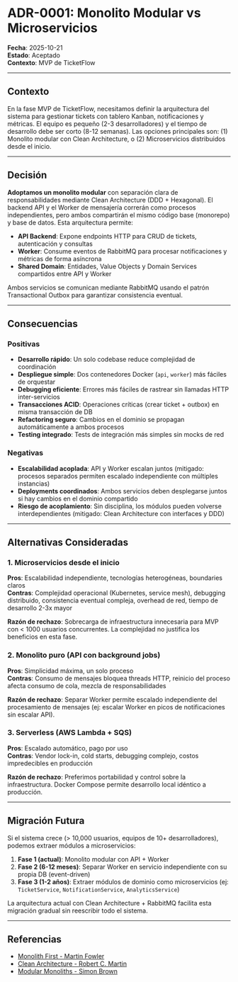 # ADR-0001: Monolito Modular vs Microservicios

**Fecha**: 2025-10-21  
**Estado**: Aceptado  
**Contexto**: MVP de TicketFlow

---

## Contexto

En la fase MVP de TicketFlow, necesitamos definir la arquitectura del sistema para gestionar tickets con tablero Kanban, notificaciones y métricas. El equipo es pequeño (2-3 desarrolladores) y el tiempo de desarrollo debe ser corto (8-12 semanas). Las opciones principales son: (1) Monolito modular con Clean Architecture, o (2) Microservicios distribuidos desde el inicio.

---

## Decisión

**Adoptamos un monolito modular** con separación clara de responsabilidades mediante Clean Architecture (DDD + Hexagonal). El backend API y el Worker de mensajería correrán como procesos independientes, pero ambos compartirán el mismo código base (monorepo) y base de datos. Esta arquitectura permite:

- **API Backend**: Expone endpoints HTTP para CRUD de tickets, autenticación y consultas
- **Worker**: Consume eventos de RabbitMQ para procesar notificaciones y métricas de forma asíncrona
- **Shared Domain**: Entidades, Value Objects y Domain Services compartidos entre API y Worker

Ambos servicios se comunican mediante RabbitMQ usando el patrón Transactional Outbox para garantizar consistencia eventual.

---

## Consecuencias

### Positivas
- **Desarrollo rápido**: Un solo codebase reduce complejidad de coordinación
- **Despliegue simple**: Dos contenedores Docker (`api`, `worker`) más fáciles de orquestar
- **Debugging eficiente**: Errores más fáciles de rastrear sin llamadas HTTP inter-servicios
- **Transacciones ACID**: Operaciones críticas (crear ticket + outbox) en misma transacción de DB
- **Refactoring seguro**: Cambios en el dominio se propagan automáticamente a ambos procesos
- **Testing integrado**: Tests de integración más simples sin mocks de red

### Negativas
- **Escalabilidad acoplada**: API y Worker escalan juntos (mitigado: procesos separados permiten escalado independiente con múltiples instancias)
- **Deployments coordinados**: Ambos servicios deben desplegarse juntos si hay cambios en el dominio compartido
- **Riesgo de acoplamiento**: Sin disciplina, los módulos pueden volverse interdependientes (mitigado: Clean Architecture con interfaces y DDD)

---

## Alternativas Consideradas

### 1. Microservicios desde el inicio
**Pros**: Escalabilidad independiente, tecnologías heterogéneas, boundaries claros  
**Contras**: Complejidad operacional (Kubernetes, service mesh), debugging distribuido, consistencia eventual compleja, overhead de red, tiempo de desarrollo 2-3x mayor

**Razón de rechazo**: Sobrecarga de infraestructura innecesaria para MVP con < 1000 usuarios concurrentes. La complejidad no justifica los beneficios en esta fase.

### 2. Monolito puro (API con background jobs)
**Pros**: Simplicidad máxima, un solo proceso  
**Contras**: Consumo de mensajes bloquea threads HTTP, reinicio del proceso afecta consumo de cola, mezcla de responsabilidades

**Razón de rechazo**: Separar Worker permite escalado independiente del procesamiento de mensajes (ej: escalar Worker en picos de notificaciones sin escalar API).

### 3. Serverless (AWS Lambda + SQS)
**Pros**: Escalado automático, pago por uso  
**Contras**: Vendor lock-in, cold starts, debugging complejo, costos impredecibles en producción

**Razón de rechazo**: Preferimos portabilidad y control sobre la infraestructura. Docker Compose permite desarrollo local idéntico a producción.

---

## Migración Futura

Si el sistema crece (> 10,000 usuarios, equipos de 10+ desarrolladores), podemos extraer módulos a microservicios:

1. **Fase 1 (actual)**: Monolito modular con API + Worker
2. **Fase 2 (6-12 meses)**: Separar Worker en servicio independiente con su propia DB (event-driven)
3. **Fase 3 (1-2 años)**: Extraer módulos de dominio como microservicios (ej: `TicketService`, `NotificationService`, `AnalyticsService`)

La arquitectura actual con Clean Architecture + RabbitMQ facilita esta migración gradual sin reescribir todo el sistema.

---

## Referencias

- [Monolith First - Martin Fowler](https://martinfowler.com/bliki/MonolithFirst.html)
- [Clean Architecture - Robert C. Martin](https://blog.cleancoder.com/uncle-bob/2012/08/13/the-clean-architecture.html)
- [Modular Monoliths - Simon Brown](https://www.youtube.com/watch?v=5OjqD-ow8GE)
